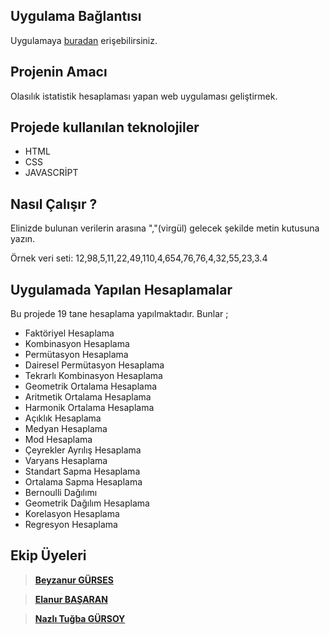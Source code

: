 
## Uygulama Bağlantısı
  Uygulamaya [buradan](http://istatistikhesaplama.coolpage.biz/) erişebilirsiniz.

## Projenin Amacı
Olasılık istatistik hesaplaması yapan web uygulaması geliştirmek. 
    
## Projede kullanılan teknolojiler
 - HTML
 - CSS
 - JAVASCRİPT

## Nasıl Çalışır ?
 Elinizde bulunan verilerin arasına ","(virgül) gelecek şekilde metin kutusuna yazın.
      
 Örnek veri seti: 12,98,5,11,22,49,110,4,654,76,76,4,32,55,23,3.4

## Uygulamada Yapılan Hesaplamalar
Bu projede 19 tane hesaplama yapılmaktadır. Bunlar ;
- Faktöriyel Hesaplama
- Kombinasyon Hesaplama
- Permütasyon Hesaplama
- Dairesel Permütasyon Hesaplama
- Tekrarlı Kombinasyon Hesaplama
- Geometrik Ortalama Hesaplama
- Aritmetik Ortalama Hesaplama
- Harmonik Ortalama Hesaplama
- Açıklık Hesaplama
- Medyan Hesaplama
- Mod Hesaplama
- Çeyrekler Ayrılış Hesaplama
- Varyans Hesaplama
- Standart Sapma Hesaplama
- Ortalama Sapma Hesaplama
- Bernoulli Dağılımı
- Geometrik Dağılım Hesaplama
- Korelasyon Hesaplama
- Regresyon Hesaplama
 
     
## Ekip Üyeleri
>**[Beyzanur GÜRSES](https://github.com/BEYZANURGURSES1036)**

>**[Elanur BAŞARAN](https://github.com/Elanur7)**

>**[Nazlı Tuğba GÜRSOY](https://github.com/nzligursoy)**

            
    

